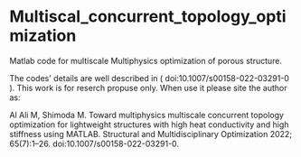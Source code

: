 # Multiscal_concurrent_topology_optimization
Matlab code for multiscale Multiphysics optimization of porous structure.

The codes' details are well described in ( doi:10.1007/s00158-022-03291-0 ).
This work is for reserch propuse only. When use it please site the author as:

Al Ali M, Shimoda M. 
Toward multiphysics multiscale concurrent topology optimization for lightweight structures with high heat conductivity and high stiffness using MATLAB. 
Structural and Multidisciplinary Optimization 2022; 65(7):1–26. 
doi:10.1007/s00158-022-03291-0.
